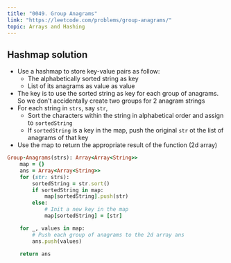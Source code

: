 ```yaml
---
title: "0049. Group Anagrams"
link: "https://leetcode.com/problems/group-anagrams/"
topic: Arrays and Hashing
---
```


## Hashmap solution

- Use a hashmap to store key-value pairs as follow:
  - The alphabetically sorted string as key
  - List of its anagrams as value as value
- The key is to use the sorted string as key for each group of anagrams. So we don't accidentally
  create two groups for 2 anagram strings
- For each string in `strs`, say `str`,
  - Sort the characters within the string in alphabetical order and assign to `sortedString`
  - If `sortedString` is a key in the map, push the original `str` ot the list of anagrams of that key
- Use the map to return the appropriate result of the function (2d array)

```ruby
Group-Anagrams(strs): Array<Array<String>>
    map = {}
    ans = Array<Array<String>>
    for (str: strs):
        sortedString = str.sort()
        if sortedString in map:
            map[sortedString].push(str)
        else:
            # Init a new key in the map
            map[sortedString] = [str]

    for _, values in map:
        # Push each group of anagrams to the 2d array ans
        ans.push(values)

    return ans
```
